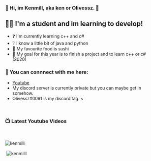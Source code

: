 ### 👋 Hi, im Kenmill, aka ken or Olivessz. 👋

## 👨‍🎓 I'm a student and im learning to develop!
- ❓ I'm currently learning c++ and c#
- ❔ I know a little bit of java and python 
- 🍣 My favourite food is sushi
- 🥅 My goal for this year is to finish a project and to learn c++ or c# (2020)

### 📎 You can connnect with me here:
- [Youtube]
- My discord server is currently private but you can maybe get in somehow.
- Olivessz#0091 is my discord tag. <

<br />

### 📺 Latest Youtube Videos
<!-- YOUTUBE:START -->
<!-- YOUTUBE:END -->
[Youtube]: https://www.youtube.com/channel/UCncWarLvxJuzM1_gdmb-dSA

<br />

<img src="https://komarev.com/ghpvc/?username=kenmilll&label=Profile%20views&color=0e75b6&style=flat" alt="kenmilll" /> </p>


<p>&nbsp;<img align="center" src="https://github-readme-stats.vercel.app/api?username=kenmilll&show_icons=true" alt="kenmilll" /></p>
